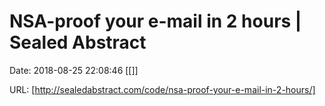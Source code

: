 # NSA-proof your e-mail in 2 hours | Sealed Abstract

Date: 2018-08-25 22:08:46
[[]]

URL: [http://sealedabstract.com/code/nsa-proof-your-e-mail-in-2-hours/]
